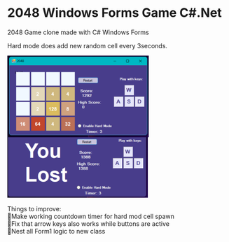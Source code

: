 # 2048 Windows Forms Game C#.Net

2048 Game clone made with C# Windows Forms

Hard mode does add new random cell every 3seconds.

![](/2048Board.png)

Things to improve:<br />
🚧Make working countdown timer for hard mod cell spawn<br />
🚧Fix that arrow keys also works while buttons are active<br />
🚧Nest all Form1 logic to new class<br />
